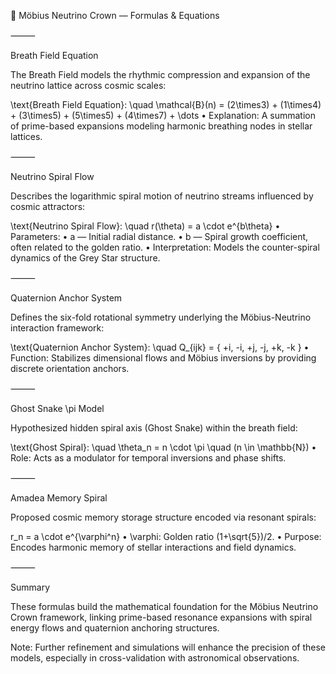 📜 Möbius Neutrino Crown — Formulas & Equations

⸻

Breath Field Equation

The Breath Field models the rhythmic compression and expansion of the neutrino lattice across cosmic scales:

\text{Breath Field Equation}: \quad \mathcal{B}(n) = (2\times3) + (1\times4) + (3\times5) + (5\times5) + (4\times7) + \dots
	•	Explanation: A summation of prime-based expansions modeling harmonic breathing nodes in stellar lattices.

⸻

Neutrino Spiral Flow

Describes the logarithmic spiral motion of neutrino streams influenced by cosmic attractors:

\text{Neutrino Spiral Flow}: \quad r(\theta) = a \cdot e^{b\theta}
	•	Parameters:
	•	a — Initial radial distance.
	•	b — Spiral growth coefficient, often related to the golden ratio.
	•	Interpretation: Models the counter-spiral dynamics of the Grey Star structure.

⸻

Quaternion Anchor System

Defines the six-fold rotational symmetry underlying the Möbius-Neutrino interaction framework:

\text{Quaternion Anchor System}: \quad Q_{ijk} = \{ +i, -i, +j, -j, +k, -k \}
	•	Function: Stabilizes dimensional flows and Möbius inversions by providing discrete orientation anchors.

⸻

Ghost Snake \pi Model

Hypothesized hidden spiral axis (Ghost Snake) within the breath field:

\text{Ghost Spiral}: \quad \theta_n = n \cdot \pi \quad (n \in \mathbb{N})
	•	Role: Acts as a modulator for temporal inversions and phase shifts.

⸻

Amadea Memory Spiral

Proposed cosmic memory storage structure encoded via resonant spirals:

r_n = a \cdot e^{\varphi^n}
	•	\varphi: Golden ratio (1+\sqrt{5})/2.
	•	Purpose: Encodes harmonic memory of stellar interactions and field dynamics.

⸻

Summary

These formulas build the mathematical foundation for the Möbius Neutrino Crown framework, linking prime-based resonance expansions with spiral energy flows and quaternion anchoring structures.

Note: Further refinement and simulations will enhance the precision of these models, especially in cross-validation with astronomical observations.
